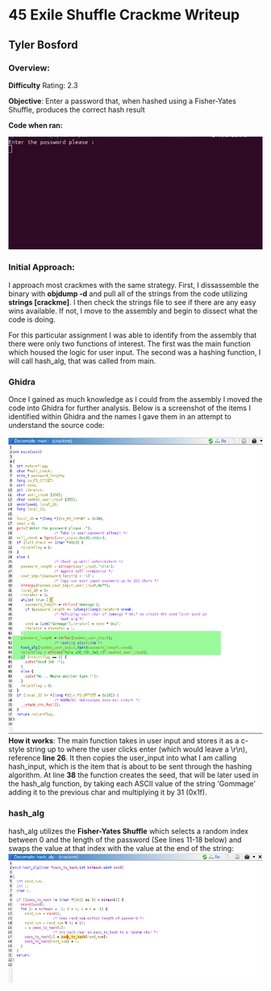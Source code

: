 # 45 Exile Shuffle Crackme Writeup
## Tyler Bosford

### Overview:
**Difficulty** Rating: 2.3

**Objective**: Enter a password that, when hashed using a Fisher-Yates Shuffle, produces the correct hash result

**Code when ran:**

![Screenshot of code output](crackme_start.png)

### Initial Approach:
I approach most crackmes with the same strategy. First, I dissassemble the binary with **objdump -d** and pull all of the strings from the code utilizing **strings [crackme]**. I then check the strings file to see if there are any easy wins available. If not, I move to the assembly and begin to dissect what the code is doing. 

For this particular assignment I was able to identify from the assembly that there were only two functions of interest. The first was the main function which housed the logic for user input. The second was a hashing function, I will call hash_alg, that was called from main. 

### Ghidra
Once I gained as much knowledge as I could from the assembly I moved the code into Ghidra for further analysis. Below is a screenshot of the items I identified within Ghidra and the names I gave them in an attempt to understand the source code:

![Screenshot of ghidra main](ghidra_main.png)
**How it works**: The main function takes in user input and stores it as a c-style string up to where the user clicks enter (which would leave a \r\n), reference **line 26**. It then copies the user_input into what I am calling hash_input, which is the item that is about to be sent through the hashing algorithm. At line **38** the function creates the seed, that will be later used in the hash_alg function, by taking each ASCII value of the string 'Gommage' adding it to the previous char and multiplying it by 31 (0x1f).

### hash_alg
hash_alg utilizes the **Fisher-Yates Shuffle** which selects a random index between 0 and the length of the password (See lines 11-18 below) and swaps the value at that index with the value at the end of the string: 
![Screenshot of hash_alg in Ghidra](ghidra_hash_alg.png)
